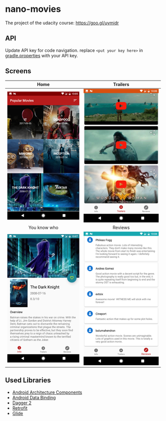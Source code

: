 # nano-movies
The project of the udacity course: https://goo.gl/uymidr 

## API
Update API key for code navigation. replace `<put your key here>` in [gradle.properties][api]  with your API key.


## Screens 

Home                       |  Trailers
:-------------------------:|:------------------:
![home]                    | ![wonder] 
You know who               |  Reviews 
![joker]                   | ![reviews]   



## Used Libraries
* [Android Architecture Components][arch]
* [Android Data Binding][data-binding]
* [Dagger 2][dagger2]
* [Retrofit][retrofit]
* [Glide][glide]


[mockwebserver]: https://github.com/square/okhttp/tree/master/mockwebserver
[arch]: https://developer.android.com/arch
[data-binding]: https://developer.android.com/topic/libraries/data-binding/index.html
[espresso]: https://google.github.io/android-testing-support-library/docs/espresso/
[dagger2]: https://google.github.io/dagger
[retrofit]: http://square.github.io/retrofit
[glide]: https://github.com/bumptech/glide
[timber]: https://github.com/JakeWharton/timber
[api]: https://github.com/amrro/nano-movies/blob/master/gradle.properties

[home]: https://github.com/amrro/nano-movies/blob/master/screenshot/device-2017-09-29-220558.png
[wonder]: https://github.com/amrro/nano-movies/blob/master/screenshot/device-2017-09-29-220508.png
[joker]: https://github.com/amrro/nano-movies/blob/master/screenshot/device-2017-09-29-220739.png
[reviews]: https://github.com/amrro/nano-movies/blob/master/screenshot/device-2017-09-29-220420.png

